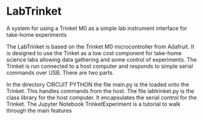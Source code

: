 # LabTrinket
A system for using a Trinket M0 as a simple lab instrument interface for take-home experiments

The LabTrinket is based on the Trinket M0 microcontroller from Adafruit. It is designed to use the Tinket as a low cost component for take-home science labs allowing data gathering and some control of experiments. The Trinket is run connected to a host computer and responds to simple serial commands over USB. There are two parts. 

In the directory CIRCUIT PYTHON the file main.py is the loaded onto the Trinket. This handles commands from the host.
The file labtrinket.py is the class library for the host computer. It encapsulates the serial control for the Trinket.
The Jupyter Notebook  TrinketExperiment is a tutorial to walk through the main features

